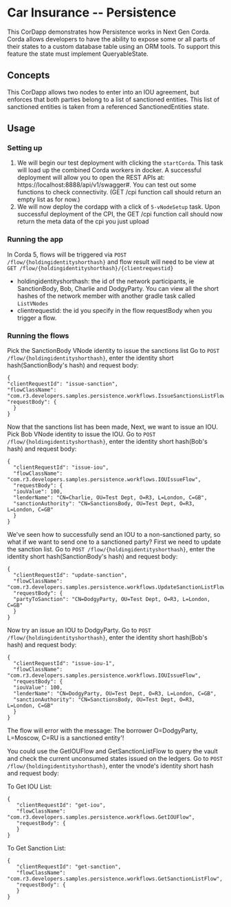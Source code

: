 # Car Insurance -- Persistence

This CorDapp demonstrates how Persistence works in Next Gen Corda. 
Corda allows developers to have the ability to expose some or all parts of their states to a custom database table using an ORM tools. To support this feature the state must implement QueryableState.


## Concepts
This CorDapp allows two nodes to enter into an IOU agreement, but enforces that both parties belong to a list of sanctioned entities. This list of sanctioned entities is taken from a referenced SanctionedEntities state.

## Usage


### Setting up

1. We will begin our test deployment with clicking the `startCorda`. This task will load up the combined Corda workers in docker.
   A successful deployment will allow you to open the REST APIs at: https://localhost:8888/api/v1/swagger#. You can test out some
   functions to check connectivity. (GET /cpi function call should return an empty list as for now.)
2. We will now deploy the cordapp with a click of `5-vNodeSetup` task. Upon successful deployment of the CPI, the GET /cpi function call should now return the meta data of the cpi you just upload



### Running the app

In Corda 5, flows will be triggered via `POST /flow/{holdingidentityshorthash}` and flow result will need to be view at `GET /flow/{holdingidentityshorthash}/{clientrequestid}`
* holdingidentityshorthash: the id of the network participants, ie SanctionBody, Bob, Charlie and DodgyParty. You can view all the short hashes of the network member with another gradle task called `ListVNodes`
* clientrequestid: the id you specify in the flow requestBody when you trigger a flow.


### Running the flows

Pick the SanctionBody VNode identity to issue the sanctions list
Go to `POST /flow/{holdingidentityshorthash}`, enter the identity short hash(SanctionBody's hash) and request body:

    {
    "clientRequestId": "issue-sanction",
    "flowClassName": "com.r3.developers.samples.persistence.workflows.IssueSanctionsListFlow",
    "requestBody": {
      }
    }

Now that the sanctions list has been made, Next, we want to issue an IOU. Pick Bob VNode identity to issue the IOU.
Go to `POST /flow/{holdingidentityshorthash}`, enter the identity short hash(Bob's hash) and request body:

    {
      "clientRequestId": "issue-iou",
      "flowClassName": "com.r3.developers.samples.persistence.workflows.IOUIssueFlow",
      "requestBody": {
      "iouValue": 100,
      "lenderName": "CN=Charlie, OU=Test Dept, O=R3, L=London, C=GB",
      "sanctionAuthority": "CN=SanctionsBody, OU=Test Dept, O=R3, L=London, C=GB"
      }
    }

We've seen how to successfully send an IOU to a non-sanctioned party, so what if we want to send one to a sanctioned party? First we need to update the sanction list.
Go to `POST /flow/{holdingidentityshorthash}`, enter the identity short hash(SanctionBody's hash) and request body:

    {
      "clientRequestId": "update-sanction",
      "flowClassName": "com.r3.developers.samples.persistence.workflows.UpdateSanctionListFlow",
      "requestBody": {
      "partyToSanction": "CN=DodgyParty, OU=Test Dept, O=R3, L=London, C=GB"
      }
    }


Now try an issue an IOU to DodgyParty. Go to `POST /flow/{holdingidentityshorthash}`, enter the identity short hash(Bob's hash) and request body:

    {
      "clientRequestId": "issue-iou-1",
      "flowClassName": "com.r3.developers.samples.persistence.workflows.IOUIssueFlow",
      "requestBody": {
      "iouValue": 100,
      "lenderName": "CN=DodgyParty, OU=Test Dept, O=R3, L=London, C=GB",
      "sanctionAuthority": "CN=SanctionsBody, OU=Test Dept, O=R3, L=London, C=GB"
      }
    }

The flow will error with the message: The borrower O=DodgyParty, L=Moscow, C=RU is a sanctioned entity'!

You could use the GetIOUFlow and GetSanctionListFlow to query the vault and check the current unconsumed states
issued on the ledgers. Go to `POST /flow/{holdingidentityshorthash}`, enter the vnode's identity short hash and request body:

To Get IOU List:

    {
       "clientRequestId": "get-iou",
       "flowClassName": "com.r3.developers.samples.persistence.workflows.GetIOUFlow",
       "requestBody": {
       }
    }

To Get Sanction List:

    {
       "clientRequestId": "get-sanction",
       "flowClassName": "com.r3.developers.samples.persistence.workflows.GetSanctionListFlow",
       "requestBody": {
       }
    }
